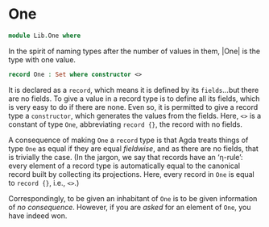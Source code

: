 # One

```agda
module Lib.One where
```

In the spirit of naming types after the number of values in them, |One| is the
type with one value.

```agda
record One : Set where constructor <>
```

It is declared as a `record`, which means it is defined by its
`fields`...but there are no fields. To give a value in a record type
is to define all its fields, which is very easy to do if there are
none. Even so, it is permitted to give a record type a `constructor`,
which generates the values from the fields. Here, `<>` is a constant
of type `One`, abbreviating `record {}`, the record with no fields.

A consequence of making `One` a `record` type is that Agda treats
things of type `One` as equal if they are equal *fieldwise*, and as
there are no fields, that is trivially the case. (In the jargon, we
say that records have an &lsquo;&eta;-rule&rsquo;: every element of a
record type is automatically equal to the canonical record built by
collecting its projections. Here, every record in `One` is equal to
`record {}`, i.e., `<>`.)

Correspondingly, to be given an inhabitant of `One` is to be given
information of *no consequence*. However, if you are *asked* for an
element of `One`, you have indeed won.
